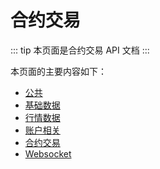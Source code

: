 # 合约交易

::: tip
本页面是合约交易 API 文档
:::

本页面的主要内容如下：

- [公共](./common.md)
- [基础数据](./base-data.md)
- [行情数据](./market.md)
- [账户相关](./account.md)
- [合约交易](./futures.md)
- [Websocket](./ws.md)
